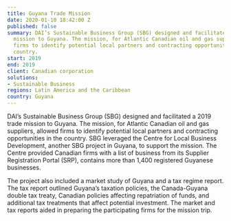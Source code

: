 ```yaml
---
title: Guyana Trade Mission
date: 2020-01-10 18:42:00 Z
published: false
summary: DAI’s Sustainable Business Group (SBG) designed and facilitated a 2019 trade
  mission to Guyana. The mission, for Atlantic Canadian oil and gas suppliers, allowed
  firms to identify potential local partners and contracting opportunities in the
  country.
start: 2019
end: 2019
client: Canadian corporation
solutions:
- Sustainable Business
regions: Latin America and the Caribbean
country: Guyana
---
```


DAI’s Sustainable Business Group (SBG) designed and facilitated a 2019 trade mission to Guyana. The mission, for Atlantic Canadian oil and gas suppliers, allowed firms to identify potential local partners and contracting opportunities in the country. SBG leveraged the Centre for Local Business Development, another SBG project in Guyana, to support the mission. The Centre provided Canadian firms with a list of business from its Supplier Registration Portal (SRP), contains more than 1,400 registered Guyanese businesses. 

The project also included a market study of Guyana and a tax regime report. The tax report outlined Guyana’s taxation policies, the Canada-Guyana double tax treaty, Canadian policies affecting repatriation of funds, and additional tax treatments that affect potential investment. The market and tax reports aided in preparing the participating firms for the mission trip.